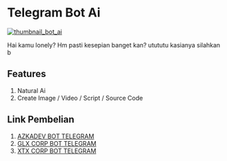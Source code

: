 # Telegram Bot Ai
 
 [![thumbnail_bot_ai](https://img.youtube.com/vi/p4KQeCb2-aI/maxresdefault.jpg)](https://www.youtube.com/watch?v=p4KQeCb2-aI)

Hai kamu lonely? Hm pasti kesepian banget kan? utututu kasianya silahkan b
 
## Features

1. Natural Ai
2. Create Image / Video / Script / Source Code

## Link Pembelian

1. [AZKADEV BOT TELEGRAM](https://t.me/azkadevbot?start=ref_tg_bot_ai_github_azkadev)
2. [GLX CORP BOT TELEGRAM](https://t.me/glxcorpbot?start=ref_tg_bot_ai_github_azkadev)
3. [XTX CORP BOT TELEGRAM](https://t.me/xtxcorpbot?start=ref_tg_bot_ai_github_azkadev)